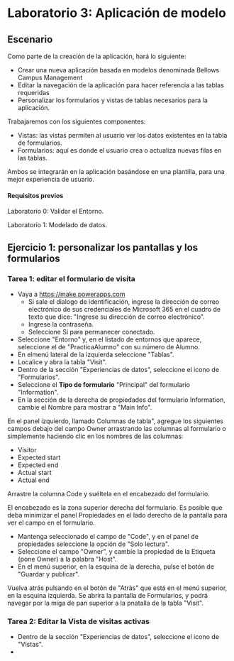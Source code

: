 # Laboratorio 3: Aplicación de modelo
## Escenario

Como parte de la creación de la aplicación, hará lo siguiente:

- Crear una nueva aplicación basada en modelos denominada Bellows Campus Management
- Editar la navegación de la aplicación para hacer referencia a las tablas requeridas
- Personalizar los formularios y vistas de tablas necesarios para la aplicación.

Trabajaremos con los siguientes componentes:
- Vistas: las vistas permiten al usuario ver los datos existentes en la tabla de formularios.
- Formularios: aquí es donde el usuario crea o actualiza nuevas filas en las tablas.

Ambos se integrarán en la aplicación basándose en una plantilla, para una mejor experiencia de usuario.

#### Requisitos previos
Laboratorio 0: Validar el Entorno.

Laboratorio 1: Modelado de datos.

## Ejercicio 1: personalizar los pantallas y los formularios

### Tarea 1: editar el formulario de visita
- Vaya a https://make.powerapps.com
    * Si sale el dialogo de identificación, ingrese la dirección de correo electrónico de sus credenciales de Microsoft 365 en el cuadro de texto que dice: "Ingrese su dirección de correo electrónico".
    * Ingrese la contraseña.
    * Seleccione Sí para permanecer conectado.
- Seleccione "Entorno" y, en el listado de entornos que aparece, seleccione el de "PracticaAlumno" con su número de Alumno.
- En elmenú lateral de la izquierda seleccione "Tablas".
- Localice y abra la tabla "Visit".
- Dentro de la sección "Experiencias de datos", seleccione el icono de "Formularios".
- Seleccione el **Tipo de formulario** "Principal" del formulario "Information".
- En la sección de la derecha de propiedades del formulario Information, cambie el Nombre para mostrar a "Main Info".

En el panel izquierdo, llamado Columnas de tabla", agregue los siguientes campos debajo del campo Owner arrastrando las columnas al formulario o simplemente haciendo clic en los nombres de las columnas:
- Visitor
- Expected start
- Expected end
- Actual start
- Actual end

Arrastre la columna Code y suéltela en el encabezado del formulario.

El encabezado es la zona superior derecha del formulario. Es posible que deba minimizar el panel Propiedades en el lado derecho de la pantalla para ver el campo en el formulario.

-  Mantenga seleccionado el campo de "Code", y en el panel de propiedades seleccione la opción de "Solo lectura".
- Seleccione el campo "Owner", y cambie la propiedad de la Etiqueta (pone Owner) a la palabra "Host".
- En el menú superior, en la esquina de la derecha, pulse el botón de "Guardar y publicar".

Vuelva atrás pulsando en el botón de "Atrás" que está en el menú superior, en la esquina izquierda. Se abrira la pantalla de Formularios, y podrá navegar por la miga de pan superior a la pnatalla de la tabla "Visit".

### Tarea 2: Editar la Vista de visitas activas
- Dentro de la sección "Experiencias de datos", seleccione el icono de "Vistas".
- 
